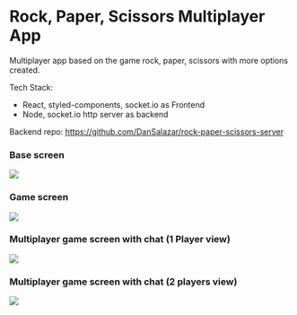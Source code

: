 # Rock, Paper, Scissors Multiplayer App
Multiplayer app based on the game rock, paper, scissors with more options created.

Tech Stack:
* React, styled-components, socket.io as Frontend
* Node, socket.io http server as backend

Backend repo: https://github.com/DanSalazar/rock-paper-scissors-server

### Base screen
![](https://i.imgur.com/jG4nxle.png)

### Game screen
![](https://i.imgur.com/RviJJYs.png)

### Multiplayer game screen with chat (1 Player view)
![](https://i.imgur.com/fSIHce8.png)

### Multiplayer game screen with chat (2 players view)
![](https://i.imgur.com/MGCLnss.png)
